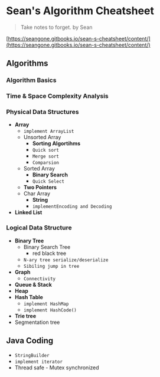 <extoc></extoc>

# Sean's Algorithm Cheatsheet

> Take notes to forget.
> by Sean

[https://seangone.gitbooks.io/sean-s-cheatsheet/content/](https://seangone.gitbooks.io/sean-s-cheatsheet/content/)

## Algorithms

### Algorithm Basics
### Time & Space Complexity Analysis
### Physical Data Structures

- **Array**
    - `implement ArrayList`
    - Unsorted Array
        - **Sorting Algortihms**
        - `Quick sort`
        - `Merge sort`
        - `Comparsion`
    - Sorted Array
        - **Binary Search**
        - `Quick Select`
    - **Two Pointers**
    - Char Array
        - **String**
        - `implementEncoding and Decoding`
- **Linked List**

### Logical Data Structure

- **Binary Tree**
    - Binary Search Tree
        - red black tree
    - `N-ary tree serialize/deserialize`
    - `Sibiling jump in tree`
- **Graph**
    - `Connectivity`
- **Queue & Stack**
- **Heap**
- **Hash Table**
    - `implement HashMap`
    - `implement HashCode()`
- **Trie tree**
- Segmentation tree

## Java Coding

- `StringBuilder`
- `implement iterator`
- Thread safe - Mutex synchronized